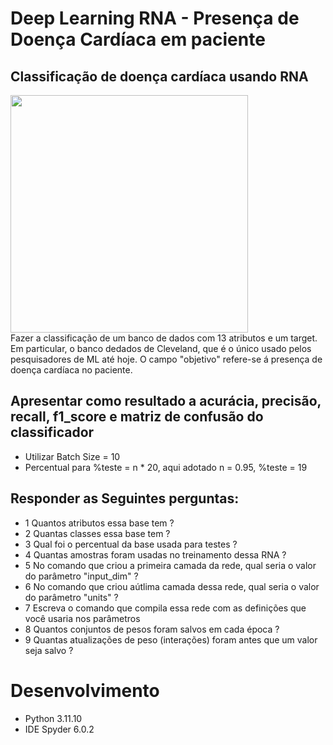 # Deep Learning RNA - Presença de Doença Cardíaca em paciente
## Classificação de doença cardíaca usando RNA
<div>
  <img src = https://www.heart.org/-/media/Images/News/2021/June-2021/0623SilentHeartAttack_SC.jpg?sc_lang=en width="380">
</div>
Fazer a classificação de um banco de dados com 13 atributos e um target. Em particular, o banco dedados de 
Cleveland, que é o único usado pelos pesquisadores de ML até hoje. O campo "objetivo" refere-se á presença de 
doença cardíaca no paciente.

## Apresentar como resultado a acurácia, precisão, recall, f1_score e matriz de confusão do classificador
- Utilizar Batch Size = 10
- Percentual para %teste = n * 20, aqui adotado n = 0.95, %teste = 19
## Responder as Seguintes perguntas:
- 1 Quantos atributos essa base tem ?
- 2 Quantas classes essa base tem ?
- 3 Qual foi o percentual da base usada para testes ?
- 4 Quantas amostras foram usadas no treinamento dessa RNA ?
- 5 No comando que criou a primeira camada da rede, qual seria o valor do parâmetro "input_dim" ?
- 6 No comando que criou aútlima camada dessa rede, qual seria o valor do parâmetro "units" ?
- 7 Escreva o comando que compila essa rede com as definições que você usaria nos parâmetros
- 8 Quantos conjuntos de pesos foram salvos em cada época ?
- 9 Quantas atualizações de peso (interações) foram antes que um valor seja salvo ?

# Desenvolvimento
- Python 3.11.10
- IDE Spyder 6.0.2
